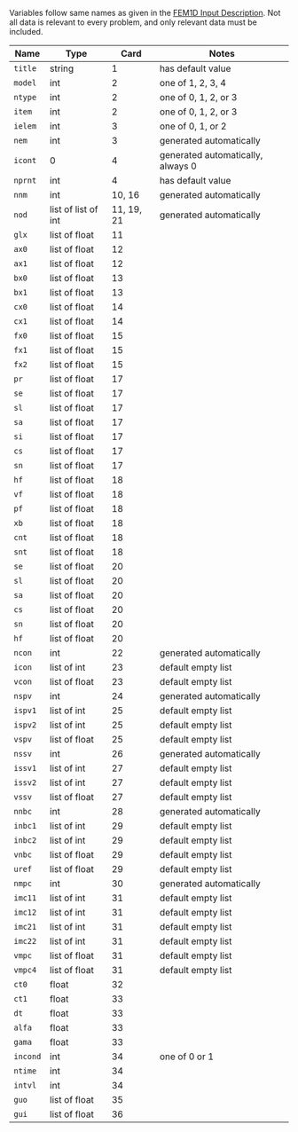 Variables follow same names as given in the [FEM1D Input Description](https://highered.mheducation.com/sites/dl/free/0072466855/225647/InputdescrFEM1D.pdf). Not all data is relevant to every problem, and only relevant data must be included.

| Name | Type | Card | Notes |
|------|------|------|-------|
| `title` | string | 1 | has default value |
| `model` | int | 2 | one of 1, 2, 3, 4 |
| `ntype` | int | 2 | one of 0, 1, 2, or 3|
| `item` | int | 2 | one of 0, 1, 2, or 3|
| `ielem` | int | 3 | one of 0, 1, or 2|
| `nem` | int | 3 | generated automatically |
| `icont` | 0 | 4 | generated automatically, always 0 |
| `nprnt` | int | 4 | has default value |
| `nnm` | int | 10, 16 | generated automatically |
| `nod` | list of list of int | 11, 19, 21 | generated automatically |
| `glx` | list of float | 11 | |
| `ax0` | list of float | 12 | |
| `ax1` | list of float | 12 | |
| `bx0` | list of float | 13 | |
| `bx1` | list of float | 13 | |
| `cx0` | list of float | 14 | |
| `cx1` | list of float | 14 | |
| `fx0` | list of float | 15 | |
| `fx1` | list of float | 15 | |
| `fx2` | list of float | 15 | |
| `pr` | list of float | 17 | |
| `se` | list of float | 17 | |
| `sl` | list of float | 17 | |
| `sa` | list of float | 17 | |
| `si` | list of float | 17 | |
| `cs` | list of float | 17 | |
| `sn` | list of float | 17 | |
| `hf` | list of float | 18 | |
| `vf` | list of float | 18 | |
| `pf` | list of float | 18 | |
| `xb` | list of float | 18 | |
| `cnt` | list of float | 18 | |
| `snt` | list of float | 18 | |
| `se` | list of float | 20 | |
| `sl` | list of float | 20 | |
| `sa` | list of float | 20 | |
| `cs` | list of float | 20 | |
| `sn` | list of float | 20 | |
| `hf` | list of float | 20 | |
| `ncon` | int | 22 | generated automatically |
| `icon` | list of int | 23 | default empty list |
| `vcon` | list of float | 23 | default empty list |
| `nspv` | int | 24 | generated automatically |
| `ispv1` | list of int | 25 | default empty list |
| `ispv2` | list of int | 25 | default empty list |
| `vspv` | list of float | 25 | default empty list |
| `nssv` | int | 26 | generated automatically |
| `issv1` | list of int | 27 | default empty list |
| `issv2` | list of int | 27 | default empty list |
| `vssv` | list of float | 27 | default empty list |
| `nnbc` | int | 28 | generated automatically |
| `inbc1` | list of int | 29 | default empty list |
| `inbc2` | list of int | 29 | default empty list |
| `vnbc` | list of float | 29 | default empty list |
| `uref` | list of float | 29 | default empty list |
| `nmpc` | int | 30 | generated automatically |
| `imc11` | list of int | 31 | default empty list |
| `imc12` | list of int | 31 | default empty list |
| `imc21` | list of int | 31 | default empty list |
| `imc22` | list of int | 31 | default empty list |
| `vmpc` | list of float | 31 | default empty list |
| `vmpc4` | list of float | 31 | default empty list |
| `ct0` | float | 32 | |
| `ct1` | float | 33 | |
| `dt` | float | 33 | |
| `alfa` | float | 33 | |
| `gama` | float | 33 | |
| `incond` | int | 34 | one of 0 or 1|
| `ntime` | int | 34 | |
| `intvl` | int | 34 | |
| `guo` | list of float | 35 | |
| `gui` | list of float | 36 | |
